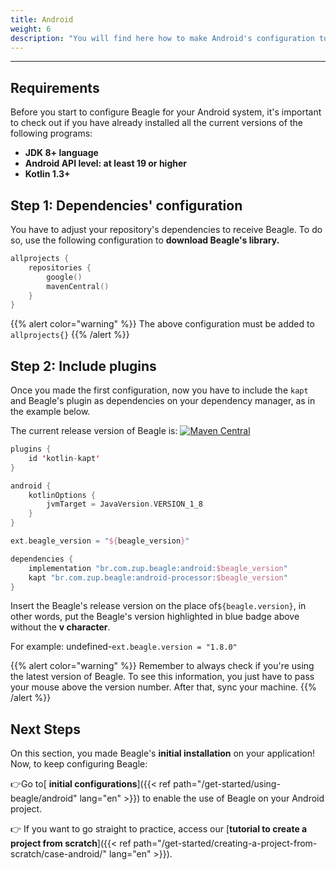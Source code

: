 ```yaml
---
title: Android
weight: 6
description: "You will find here how to make Android's configuration to install Beagle."
---
```


---

## Requirements

Before you start to configure Beagle for your Android system, it's important to check out if you have already installed all the current versions of the following programs:

- **JDK 8+ language**
- **Android API level: at least 19 or higher**
- **Kotlin 1.3+**

## **Step 1: Dependencies' configuration**

You have to adjust your repository's dependencies to receive Beagle. To do so, use the following configuration to **download Beagle's library.**

```kotlin
allprojects {
    repositories {
        google()
        mavenCentral()
    }
}
```

{{% alert color="warning" %}}
The above configuration must be added to `allprojects{}`
{{% /alert %}}

## **Step 2: Include plugins**

Once you made the first configuration, now you have to include the `kapt` and Beagle's plugin as dependencies on your dependency manager, as in the example below.

The current release version of Beagle is: [![Maven Central](https://img.shields.io/maven-central/v/br.com.zup.beagle/android)](https://mvnrepository.com/artifact/br.com.zup.beagle/android)


```kotlin
plugins {
	id 'kotlin-kapt'
}

android {
    kotlinOptions {
        jvmTarget = JavaVersion.VERSION_1_8
    }
}

ext.beagle_version = "${beagle_version}"

dependencies {
    implementation "br.com.zup.beagle:android:$beagle_version"
    kapt "br.com.zup.beagle:android-processor:$beagle_version"
}
```


Insert the Beagle's release version on the place of`${beagle.version}`, in other words, put the Beagle's version highlighted in blue badge above without the **v character**.

For example: undefined-`ext.beagle.version = "1.8.0"`

{{% alert color="warning" %}}
Remember to always check if you're using the latest version of Beagle. To see this information, you just have to pass your mouse above the version number. After that, sync your machine.
{{% /alert %}}

## Next Steps

On this section, you made Beagle's **initial installation** on your application!  
Now, to keep configuring Beagle:

👉Go to[ **initial configurations**]({{< ref path="/get-started/using-beagle/android" lang="en" >}}) to enable the use of Beagle on your Android project.

👉 If you want to go straight to practice, access our [**tutorial to create a project from scratch**]({{< ref path="/get-started/creating-a-project-from-scratch/case-android/" lang="en" >}}).
